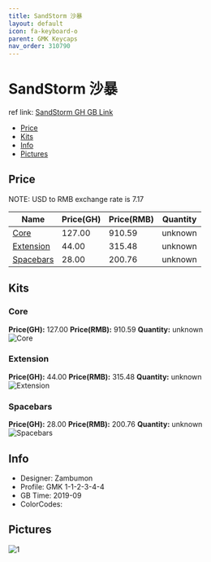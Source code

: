 ```yaml
---
title: SandStorm 沙暴
layout: default
icon: fa-keyboard-o
parent: GMK Keycaps
nav_order: 310790
---
```


# SandStorm 沙暴

ref link: [SandStorm GH GB Link]()

* [Price](#price)
* [Kits](#kits)
* [Info](#info)
* [Pictures](#pictures)


## Price  
NOTE: USD to RMB exchange rate is 7.17

| Name          | Price(GH)    |  Price(RMB) | Quantity |
| ------------- | ------------ |  ---------- | -------- |
|[Core](#core)|127.00|910.59|unknown|
|[Extension](#extension)|44.00|315.48|unknown|
|[Spacebars](#spacebars)|28.00|200.76|unknown|


## Kits
### Core
**Price(GH):** 127.00    **Price(RMB):** 910.59    **Quantity:** unknown  
<img src="{{ 'assets/images/gmk-keycaps/sandstorm/kits_pics/core.jpg' | relative_url }}" alt="Core" class="image featured">

### Extension
**Price(GH):** 44.00    **Price(RMB):** 315.48    **Quantity:** unknown  
<img src="{{ 'assets/images/gmk-keycaps/sandstorm/kits_pics/extension.png' | relative_url }}" alt="Extension" class="image featured">

### Spacebars
**Price(GH):** 28.00    **Price(RMB):** 200.76    **Quantity:** unknown  
<img src="{{ 'assets/images/gmk-keycaps/sandstorm/kits_pics/spacebars.png' | relative_url }}" alt="Spacebars" class="image featured">


## Info
* Designer: Zambumon
* Profile: GMK 1-1-2-3-4-4
* GB Time: 2019-09
* ColorCodes:  


## Pictures
<img src="{{ 'assets/images/gmk-keycaps/sandstorm/rendering_pics/1.jpg' | relative_url }}" alt="1" class="image featured">
